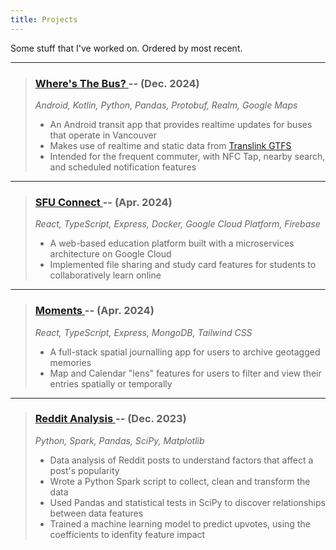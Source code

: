 ```yaml
---
title: Projects
---
```


Some stuff that I've worked on. Ordered by most recent.

---
> ### **[Where's The Bus? ](https://wheres-the-bus.pages.dev/)**  -- (Dec. 2024)
> *Android, Kotlin, Python, Pandas, Protobuf, Realm, Google Maps*
> - An Android transit app that provides realtime updates for buses that operate in Vancouver
> - Makes use of realtime and static data from [Translink GTFS](https://www.translink.ca/about-us/doing-business-with-translink/app-developer-resources/gtfs)
> - Intended for the frequent commuter, with NFC Tap, nearby search, and scheduled notification features

---
> ### **[SFU Connect ](https://github.com/toastjpg/sfu-connect)** -- (Apr. 2024)
> *React, TypeScript, Express, Docker, Google Cloud Platform, Firebase*
> - A web-based education platform built with a microservices architecture on Google Cloud
> - Implemented file sharing and study card features for students to collaboratively learn online

---
> ### **[Moments ](https://github.com/vinn03/Moments)** -- (Apr. 2024)
> *React, TypeScript, Express, MongoDB, Tailwind CSS*
> - A full-stack spatial journalling app for users to archive geotagged memories
> - Map and Calendar "lens" features for users to filter and view their entries spatially or temporally

---
> ### **[Reddit Analysis ](https://github.com/toastjpg/Reddit-Analysis)** -- (Dec. 2023)
> *Python, Spark, Pandas, SciPy, Matplotlib*
> - Data analysis of Reddit posts to understand factors that affect a post's popularity
> - Wrote a Python Spark script to collect, clean and transform the data
> - Used Pandas and statistical tests in SciPy to discover relationships between data features
> - Trained a machine learning model to predict upvotes, using the coefficients to idenfity feature impact
